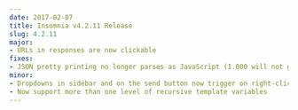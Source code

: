 ```yaml
---
date: 2017-02-07
title: Insomnia v4.2.11 Release
slug: 4.2.11
major:
- URLs in responses are now clickable
fixes:
- JSON pretty printing no longer parses as JavaScript (1.000 will not get rounded)
minor:
- Dropdowns in sidebar and on the send button now trigger on right-click
- Now support more than one level of recursive template variables
---
```

